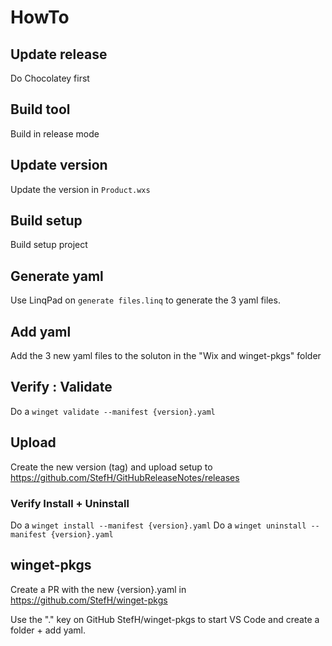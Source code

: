 # HowTo

## Update release
Do Chocolatey first

## Build tool
Build in release mode

## Update version
Update the version in `Product.wxs`

## Build setup
Build setup project

## Generate yaml
Use LinqPad on `generate files.linq` to generate the 3 yaml files.

## Add yaml
Add the 3 new yaml files to the soluton in the "Wix and winget-pkgs" folder

## Verify : Validate
Do a `winget validate --manifest {version}.yaml` 

## Upload
Create the new version (tag) and upload setup to https://github.com/StefH/GitHubReleaseNotes/releases

### Verify Install + Uninstall
Do a `winget install --manifest {version}.yaml`
Do a `winget uninstall --manifest {version}.yaml`

## winget-pkgs
Create a PR with the new {version}.yaml in https://github.com/StefH/winget-pkgs

Use the "." key on GitHub StefH/winget-pkgs to start VS Code and create a folder + add yaml.